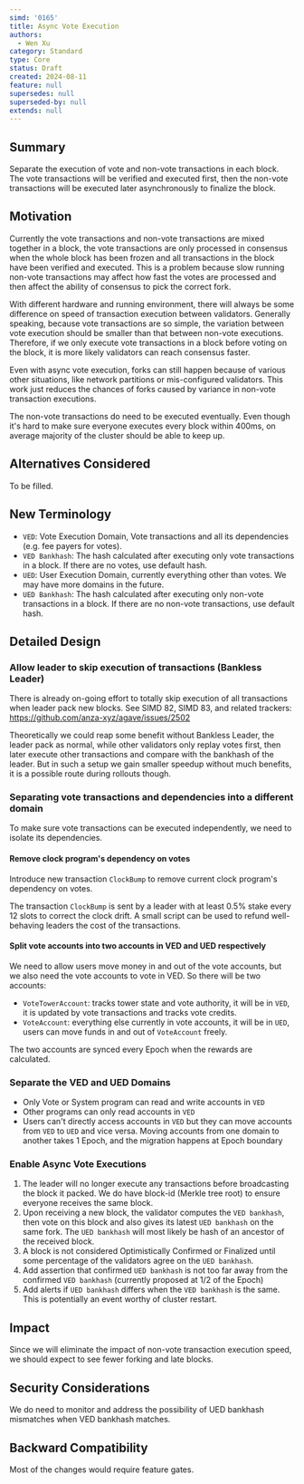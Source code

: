 ```yaml
---
simd: '0165'
title: Async Vote Execution
authors:
  - Wen Xu
category: Standard
type: Core
status: Draft
created: 2024-08-11
feature: null
supersedes: null
superseded-by: null
extends: null
---
```


## Summary

Separate the execution of vote and non-vote transactions in each block. The
vote transactions will be verified and executed first, then the non-vote
transactions will be executed later asynchronously to finalize the block.

## Motivation

Currently the vote transactions and non-vote transactions are mixed together in
a block, the vote transactions are only processed in consensus when the whole
block has been frozen and all transactions in the block have been verified and
executed. This is a problem because slow running non-vote transactions may affect
how fast the votes are processed and then affect the ability of consensus to
pick the correct fork.

With different hardware and running environment, there will always be some
difference on speed of transaction execution between validators. Generally
speaking, because vote transactions are so simple, the variation between vote
execution should be smaller than that between non-vote executions. Therefore,
if we only execute vote transactions in a block before voting on the block,
it is more likely validators can reach consensus faster.

Even with async vote execution, forks can still happen because of
various other situations, like network partitions or mis-configured validators.
This work just reduces the chances of forks caused by variance in non-vote
transaction executions.

The non-vote transactions do need to be executed eventually. Even though it's
hard to make sure everyone executes every block within 400ms, on average majority
of the cluster should be able to keep up.

## Alternatives Considered

To be filled.

## New Terminology

- `VED`: Vote Execution Domain, Vote transactions and all its dependencies (e.g.
fee payers for votes).
- `VED Bankhash`: The hash calculated after executing only vote transactions in
a block. If there are no votes, use default hash.
- `UED`: User Execution Domain, currently everything other than votes. We may
have more domains in the future.
- `UED Bankhash`: The hash calculated after executing only non-vote transactions
in a block. If there are no non-vote transactions, use default hash.

## Detailed Design

### Allow leader to skip execution of transactions (Bankless Leader)

There is already on-going effort to totally skip execution of all transactions
when leader pack new blocks. See SIMD 82, SIMD 83, and related trackers:
https://github.com/anza-xyz/agave/issues/2502

Theoretically we could reap some benefit without Bankless Leader, the leader
pack as normal, while other validators only replay votes first, then later
execute other transactions and compare with the bankhash of the leader. But in
such a setup we gain smaller speedup without much benefits, it is a possible
route during rollouts though.

### Separating vote transactions and dependencies into a different domain

To make sure vote transactions can be executed independently, we need to
isolate its dependencies.

#### Remove clock program's dependency on votes

Introduce new transaction `ClockBump` to remove current clock program's
dependency on votes.

The transaction `ClockBump` is sent by a leader with at least 0.5% stake
every 12 slots to correct the clock drift. A small script can be used to
refund well-behaving leaders the cost of the transactions.

#### Split vote accounts into two accounts in VED and UED respectively

We need to allow users move money in and out of the vote accounts, but
we also need the vote accounts to vote in VED. So there will be two accounts:

- `VoteTowerAccount`: tracks tower state and vote authority, it will be
in `VED`, it is updated by vote transactions and tracks vote credits.
- `VoteAccount`: everything else currently in vote accounts, it will be
in `UED`, users can move funds in and out of `VoteAccount` freely.

The two accounts are synced every Epoch when the rewards are calculated.

### Separate the VED and UED Domains

- Only Vote or System program can read and write accounts in `VED`
- Other programs can only read accounts in `VED`
- Users can't directly access accounts in `VED` but they can move accounts
from `VED` to `UED` and vice versa. Moving accounts from one domain to
another takes 1 Epoch, and the migration happens at Epoch boundary

### Enable Async Vote Executions

1. The leader will no longer execute any transactions before broadcasting
the block it packed. We do have block-id (Merkle tree root) to ensure
everyone receives the same block.
2. Upon receiving a new block, the validator computes the `VED bankhash`,
then vote on this block and also gives its latest `UED bankhash` on the
same fork. The `UED bankhash` will most likely be hash of an ancestor of
the received block.
3. A block is not considered Optimistically Confirmed or Finalized until
some percentage of the validators agree on the `UED bankhash`.
4. Add assertion that confirmed `UED bankhash` is not too far away from the
confirmed `VED bankhash` (currently proposed at 1/2 of the Epoch)
5. Add alerts if `UED bankhash` differs when the `VED bankhash` is the same.
This is potentially an event worthy of cluster restart.

## Impact

Since we will eliminate the impact of non-vote transaction execution speed,
we should expect to see fewer forking and late blocks.

## Security Considerations

We do need to monitor and address the possibility of UED bankhash mismatches
when VED bankhash matches.

## Backward Compatibility

Most of the changes would require feature gates.
